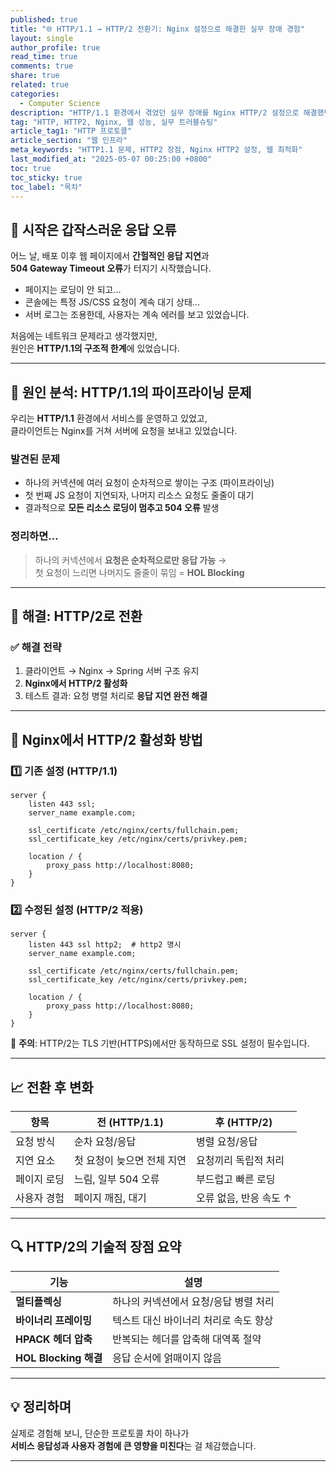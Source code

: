 ```yaml
---
published: true
title: "🌐 HTTP/1.1 → HTTP/2 전환기: Nginx 설정으로 해결한 실무 장애 경험"
layout: single
author_profile: true
read_time: true
comments: true
share: true
related: true
categories:
  - Computer Science
description: "HTTP/1.1 환경에서 겪었던 실무 장애를 Nginx HTTP/2 설정으로 해결했던 경험을 바탕으로, HTTP/2의 장점과 적용 방법을 공유합니다."
tag: "HTTP, HTTP2, Nginx, 웹 성능, 실무 트러블슈팅"
article_tag1: "HTTP 프로토콜"
article_section: "웹 인프라"
meta_keywords: "HTTP1.1 문제, HTTP2 장점, Nginx HTTP2 설정, 웹 최적화"
last_modified_at: "2025-05-07 00:25:00 +0800"
toc: true
toc_sticky: true
toc_label: "목차"
---
```


## 🚨 시작은 갑작스러운 응답 오류

어느 날, 배포 이후 웹 페이지에서 **간헐적인 응답 지연**과  
**504 Gateway Timeout 오류**가 터지기 시작했습니다.

- 페이지는 로딩이 안 되고...
- 콘솔에는 특정 JS/CSS 요청이 계속 대기 상태...
- 서버 로그는 조용한데, 사용자는 계속 에러를 보고 있었습니다.

처음에는 네트워크 문제라고 생각했지만,  
원인은 **HTTP/1.1의 구조적 한계**에 있었습니다.

---

## 🧩 원인 분석: HTTP/1.1의 파이프라이닝 문제

우리는 **HTTP/1.1** 환경에서 서비스를 운영하고 있었고,  
클라이언트는 Nginx를 거쳐 서버에 요청을 보내고 있었습니다.

### 발견된 문제

- 하나의 커넥션에 여러 요청이 순차적으로 쌓이는 구조 (파이프라이닝)
- 첫 번째 JS 요청이 지연되자, 나머지 리소스 요청도 줄줄이 대기
- 결과적으로 **모든 리소스 로딩이 멈추고 504 오류** 발생

### 정리하면…

> 하나의 커넥션에서 **요청은 순차적으로만 응답 가능** →  
> 첫 요청이 느리면 나머지도 줄줄이 묶임 = **HOL Blocking**

---

## 🚀 해결: HTTP/2로 전환

### ✅ 해결 전략

1. 클라이언트 → Nginx → Spring 서버 구조 유지
2. **Nginx에서 HTTP/2 활성화**
3. 테스트 결과: 요청 병렬 처리로 **응답 지연 완전 해결**

---

## 🔧 Nginx에서 HTTP/2 활성화 방법

### 1️⃣ 기존 설정 (HTTP/1.1)

```nginx
server {
    listen 443 ssl;
    server_name example.com;

    ssl_certificate /etc/nginx/certs/fullchain.pem;
    ssl_certificate_key /etc/nginx/certs/privkey.pem;

    location / {
        proxy_pass http://localhost:8080;
    }
}
```

### 2️⃣ 수정된 설정 (HTTP/2 적용)

```nginx
server {
    listen 443 ssl http2;  # http2 명시
    server_name example.com;

    ssl_certificate /etc/nginx/certs/fullchain.pem;
    ssl_certificate_key /etc/nginx/certs/privkey.pem;

    location / {
        proxy_pass http://localhost:8080;
    }
}
```

📌 **주의**: HTTP/2는 TLS 기반(HTTPS)에서만 동작하므로 SSL 설정이 필수입니다.

---

## 📈 전환 후 변화

| 항목        | 전 (HTTP/1.1)              | 후 (HTTP/2)            |
| ----------- | -------------------------- | ---------------------- |
| 요청 방식   | 순차 요청/응답             | 병렬 요청/응답         |
| 지연 요소   | 첫 요청이 늦으면 전체 지연 | 요청끼리 독립적 처리   |
| 페이지 로딩 | 느림, 일부 504 오류        | 부드럽고 빠른 로딩     |
| 사용자 경험 | 페이지 깨짐, 대기          | 오류 없음, 반응 속도 ↑ |

---

## 🔍 HTTP/2의 기술적 장점 요약

| 기능                  | 설명                                  |
| --------------------- | ------------------------------------- |
| **멀티플렉싱**        | 하나의 커넥션에서 요청/응답 병렬 처리 |
| **바이너리 프레이밍** | 텍스트 대신 바이너리 처리로 속도 향상 |
| **HPACK 헤더 압축**   | 반복되는 헤더를 압축해 대역폭 절약    |
| **HOL Blocking 해결** | 응답 순서에 얽매이지 않음             |

---

## 💡 정리하며

실제로 경험해 보니, 단순한 프로토콜 차이 하나가  
**서비스 응답성과 사용자 경험에 큰 영향을 미친다**는 걸 체감했습니다.

---
